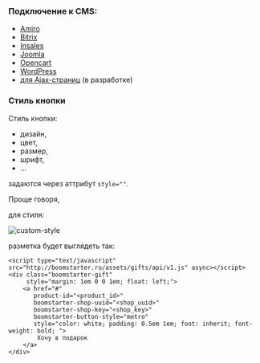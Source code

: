 ### Подключение к CMS:

* [Amiro](https://github.com/boomstarterru/gifts-kb/wiki/amiro)
* [Bitrix](https://github.com/boomstarterru/gifts-kb/wiki/Bitrix)
* [Insales](https://github.com/boomstarterru/gifts-kb/wiki/insales)
* [Joomla](https://github.com/boomstarterru/gifts-kb/wiki/joomla)
* [Opencart](https://github.com/boomstarterru/gifts-kb/wiki/opencart)
* [WordPress](https://github.com/boomstarterru/gifts-kb/wiki/wordwress)
* [для Ajax-страниц](https://github.com/boomstarterru/gifts-kb/wiki/ajax) (в разработке)


### Стиль кнопки

Стиль кнопки:
* дизайн, 
* цвет, 
* размер, 
* шрифт,
* ...

задаются через аттрибут `style=""`.

Проще говоря, 

для стиля:

![custom-style](https://raw2.github.com/boomstarterru/gifts-kb/master/images/custom-style.jpg)

разметка будет выглядеть так:

    <script type="text/javascript" src="http://boomstarter.ru/assets/gifts/api/v1.js" async></script>
    <div class="boomstarter-gift" 
         style="margin: 1em 0 0 1em; float: left;">
        <a href="#" 
           product-id="<product_id>" 
           boomstarter-shop-uuid="<shop_uuid>" 
           boomstarter-shop-key="<shop_key>" 
           boomstarter-button-style="metro" 
           style="color: white; padding: 0.5em 1em; font: inherit; font-weight: bold; ">
            Хочу в подарок
        </a>
    </div>

